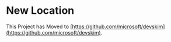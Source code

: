 # New Location

This Project has Moved to [https://github.com/microsoft/devskim](https://github.com/microsoft/devskim).